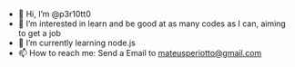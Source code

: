 - 👋 Hi, I’m @p3r10tt0
- 👀 I’m interested in learn and be good at as many codes as I can, aiming to get a job
- 🌱 I’m currently learning node.js
- 📫 How to reach me: Send a Email to mateusperiotto@gmail.com

<!---
p3r10tt0/p3r10tt0 is a ✨ special ✨ repository because its `README.md` (this file) appears on your GitHub profile.
You can click the Preview link to take a look at your changes.
--->

